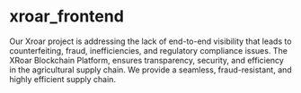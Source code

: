 # xroar_frontend
Our Xroar project is addressing the lack of end-to-end visibility that leads to counterfeiting, fraud, inefficiencies, and regulatory compliance issues.   The XRoar Blockchain Platform, ensures transparency, security, and efficiency in the agricultural supply chain. We provide a seamless, fraud-resistant, and highly efficient supply chain.
